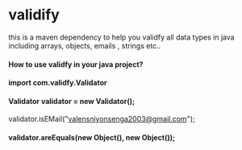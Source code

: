 # validify
this is a maven dependency to help you validfy all  data types in java including arrays, objects, emails , strings etc..


#### How to use validfy in your java project?
#### import com.validfy.Validator

#### Validator validator = new Validator();
 validator.isEMail("valensniyonsenga2003@gmail.com");
#### validator.areEquals(new Object(), new Object());
